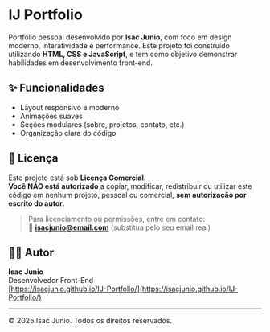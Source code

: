 # IJ Portfolio

Portfólio pessoal desenvolvido por **Isac Junio**, com foco em design moderno, interatividade e performance. Este projeto foi construído utilizando **HTML, CSS e JavaScript**, e tem como objetivo demonstrar habilidades em desenvolvimento front-end.

## ✨ Funcionalidades
- Layout responsivo e moderno
- Animações suaves
- Seções modulares (sobre, projetos, contato, etc.)
- Organização clara do código

## 🚫 Licença

Este projeto está sob **Licença Comercial**.  
**Você NÃO está autorizado** a copiar, modificar, redistribuir ou utilizar este código em nenhum projeto, pessoal ou comercial, **sem autorização por escrito do autor**.

> Para licenciamento ou permissões, entre em contato:  
📧 **isacjunio@email.com** (substitua pelo seu email real)

## 🧑‍💻 Autor

**Isac Junio**  
Desenvolvedor Front-End  
[https://isacjunio.github.io/IJ-Portfolio/](https://isacjunio.github.io/IJ-Portfolio/)

---

© 2025 Isac Junio. Todos os direitos reservados.
